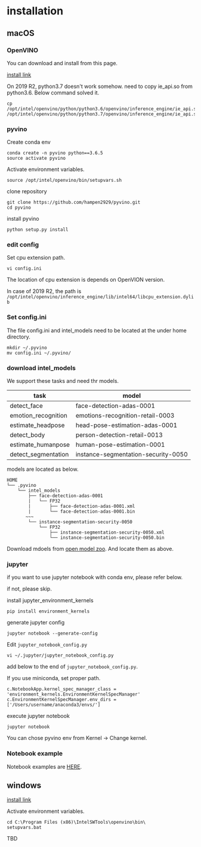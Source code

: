 # installation

## macOS
### OpenVINO

You can download and install from this page.

[install link](https://docs.openvinotoolkit.org/latest/_docs_install_guides_installing_openvino_macos.html)

On 2019 R2, python3.7 doesn't work somehow.
need to copy ie_api.so from python3.6.
Below command solved it.

```
cp /opt/intel/openvino/python/python3.6/openvino/inference_engine/ie_api.so /opt/intel/openvino/python/python3.7/openvino/inference_engine/ie_api.so
```

### pyvino

Create conda env
```buildoutcfg
conda create -n pyvino python==3.6.5
source activate pyvino
```

Activate environment variables.
```buildoutcfg
source /opt/intel/openvino/bin/setupvars.sh
```

clone repository
```buildoutcfg
git clone https://github.com/hampen2929/pyvino.git
cd pyvino
``` 

install pyvino
```buildoutcfg
python setup.py install
```

### edit config
Set cpu extension path.
```buildoutcfg
vi config.ini
```
The location of cpu extension is depends on OpenVION version.

In case of 2019 R2, the path is `/opt/intel/openvino/inference_engine/lib/intel64/libcpu_extension.dylib`

### Set config.ini
The file config.ini and intel_models need to be located at the under home directory. 
```buildoutcfg
mkdir ~/.pyvino
mv config.ini ~/.pyvino/
```

### download intel_models

We support these tasks and need thr models.

|task                    |model                                     |
|------------------------|------------------------------------|
|detect_face             |face-detection-adas-0001            |
|emotion_recognition     |emotions-recognition-retail-0003    |
|estimate_headpose       |head-pose-estimation-adas-0001      |
|detect_body             |person-detection-retail-0013        |
|estimate_humanpose      |human-pose-estimation-0001          |
|detect_segmentation     |instance-segmentation-security-0050 |

models are located as below.
```
HOME
└── .pyvino
    └── intel_models
        ├── face-detection-adas-0001
        |   └── FP32
        |       ├── face-detection-adas-0001.xml
        |       └── face-detection-adas-0001.bin
       ~~~
        └── instance-segmentation-security-0050
            └── FP32
                ├── instance-segmentation-security-0050.xml
                └── instance-segmentation-security-0050.bin
```

Download mdoels from [open model zoo](https://download.01.org/opencv/2019/open_model_zoo/R2/20190716_170000_models_bin/).
And locate them as above.


### jupyter
if you want to use jupyter notebook with conda env, please refer below.

if not, please skip.

install jupyter_environment_kernels
```buildoutcfg
pip install environment_kernels
```

generate jupyter config
```buildoutcfg
jupyter notebook --generate-config
```

Edit `jupyter_notebook_config.py`
```buildoutcfg
vi ~/.jupyter/jupyter_notebook_config.py
``` 
add below to the end of `jupyter_notebook_config.py`.

If you use miniconda, set proper path. 
```buildoutcfg
c.NotebookApp.kernel_spec_manager_class = 'environment_kernels.EnvironmentKernelSpecManager'
c.EnvironmentKernelSpecManager.env_dirs = ['/Users/username/anaconda3/envs/']
```

execute jupyter notebook
```buildoutcfg
jupyter notebook
```
You can chose pyvino env from Kernel -> Change kernel.


### Notebook example
Notebook examples are [HERE](https://github.com/hampen2929/pyvino/blob/master/notebook/).


## windows
[install link](https://docs.openvinotoolkit.org/latest/_docs_install_guides_installing_openvino_windows.html)

Activate environment variables. 
```
cd C:\Program Files (x86)\IntelSWTools\openvino\bin\
setupvars.bat
```

TBD
